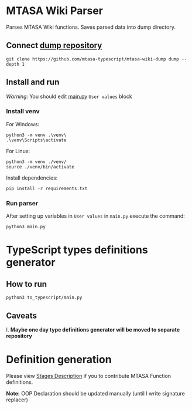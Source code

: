 # MTASA Wiki Parser

Parses MTASA Wiki functions. Saves parsed data into dump directory.

## Connect [dump repository](https://github.com/mtasa-typescript/mtasa-wiki-dump)

```shell
git clone https://github.com/mtasa-typescript/mtasa-wiki-dump dump --depth 1
```

## Install and run

*Warning:* You should edit [main.py](main.py) `User values` block

### Install venv

For Windows:

```shell
python3 -m venv .\venv\
.\venv\Scripts\activate
```

For Linux:

```shell
python3 -m venv ./venv/
source ./venv/bin/activate
```

Install dependencies:

```shell
pip install -r requirements.txt
```

### Run parser

After setting up variables in `User values` in `main.py` execute the command:

```shell
python3 main.py
```

# TypeScript types definitions generator

## How to run

```shell
python3 to_typescript/main.py
```

## Caveats

I. **Maybe one day type definitions generator will be moved to separate repository**

# Definition generation

Please view [Stages Description](docs/FunctionDocPipeline.png) if you to contribute MTASA Function definitions.

**Note:** OOP Declaration should be updated manually (until I write signature replacer)
